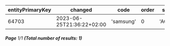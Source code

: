 | entityPrimaryKey | changed                   | code      | order | status   | visibility |
| ---------------- | ------------------------- | --------- | ----- | -------- | ---------- |
| 64703            | 2023-06-25T21:36:22+02:00 | 'samsung' | 0     | 'ACTIVE' | 'VISIBLE'  |

###### **Page** 1/1 **(Total number of results: 1)**